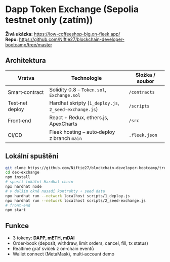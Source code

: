 # Dapp Token Exchange (Sepolia testnet only (zatím))

**Živá ukázka:** https://low-coffeeshop-big.on-fleek.app/  
**Repo:** https://github.com/Niftie27/blockchain-developer-bootcamp/tree/master

## Architektura
| Vrstva | Technologie | Složka / soubor |
|--------|-------------|-----------------|
| Smart‑contract | Solidity 0.8 – `Token.sol`, `Exchange.sol` | `/contracts` |
| Test‑net deploy | Hardhat skripty (`1_deploy.js`, `2_seed-exchange.js`) | `/scripts` |
| Front‑end | React + Redux, ethers.js, ApexCharts | `/src` |
| CI/CD | Fleek hosting – auto‑deploy z branch `main` | `.fleek.json` |

## Lokální spuštění
```bash
git clone https://github.com/Niftie27/blockchain-developer-bootcamp/tree/master
cd dex-exchange
npm install
# spustí lokální Hardhat chain
npx hardhat node
# v dalším okně nasadí kontrakty + seed data
npx hardhat run --network localhost scripts/1_deploy.js
npx hardhat run --network localhost scripts/2_seed-exchange.js
# front‑end
npm start
```

## Funkce
* 3 tokeny: **DAPP, mETH, mDAI**
* Order‑book (deposit, withdraw, limit orders, cancel, fill, tx status)
* Realtime graf svíček z on‑chain eventů
* Wallet connect (MetaMask), multi‑account demo
